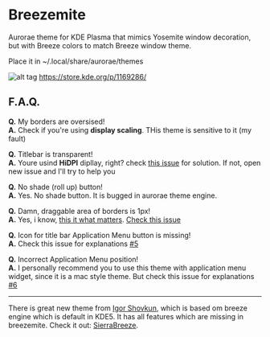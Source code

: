 # Breezemite
Aurorae theme for KDE Plasma that mimics Yosemite window decoration, but with Breeze colors to match Breeze window theme.

Place it in ~/.local/share/aurorae/themes

![alt tag](https://cn.pling.com/img/6/6/d/d/5ee0d8f29801ecd2f6c418d05b4c77d6173a.png)
https://store.kde.org/p/1169286/

## F.A.Q.

**Q.** My borders are oversised!  
**A.** Check if you're using **display scaling**. THis theme is sensitive to it (my fault)

**Q.** Titlebar is transparent!  
**A.** Youre usind **HiDPI** dipllay, right? check [this issue](https://github.com/andreyorst/Breezemite/issues/4#issuecomment-295890785) for solution. If not, open new issue and I'll try to help you

**Q.** No shade (roll up) button!  
**A.** Yes. No shade button. It is bugged in aurorae theme engine.

**Q.** Damn, draggable area of borders is 1px!  
**A.** Yes, i know, [this it what matters](https://www.youtube.com/watch?v=4MycEcQOSzc). [Check this issue](https://github.com/andreyorst/Breezemite/issues/2)

**Q.** Icon for title bar Application Menu button is missing!  
**A.** Check this issue for explanations [#5](https://github.com/andreyorst/Breezemite/issues/5)

**Q.** Incorrect Application Menu position!  
**A.** I personally recommend you to use this theme with application menu widget, since it is a mac style theme. But check this issue for explanations [#6](https://github.com/andreyorst/Breezemite/issues/6)

---

There is great new theme from [Igor Shovkun](https://github.com/ishovkun), which is based om breeze engine which is default in KDE5. It has all features which are missing in breezemite. Check it out: [SierraBreeze](https://github.com/ishovkun/SierraBreeze).
